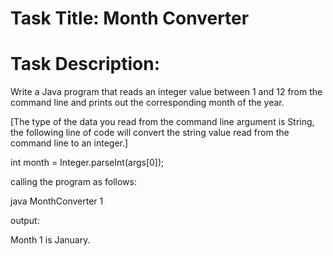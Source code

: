 # Task Title: Month Converter

# Task Description: 

Write a Java program that reads an integer value between 1 and 12 from the command line and prints out the corresponding month of the year.   

[The type of the data you read from the command line argument is String, the following line of code will convert the string value read from the command line to an integer.]  

int month = Integer.parseInt(args[0]);  

 
calling the program as follows: 

java MonthConverter 1  

output: 

Month 1 is January.
